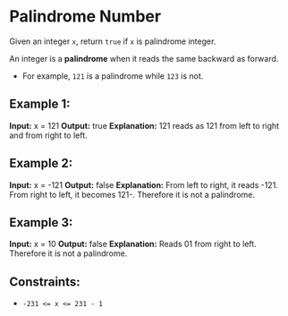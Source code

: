 # Palindrome Number

Given an integer  `x`, return  `true`  if  `x`  is palindrome integer.

An integer is a  **palindrome**  when it reads the same backward as forward.

-   For example,  `121`  is a palindrome while  `123`  is not.

## Example 1:

**Input:** x = 121
**Output:** true
**Explanation:** 121 reads as 121 from left to right and from right to left.

## Example 2:

**Input:** x = -121
**Output:** false
**Explanation:** From left to right, it reads -121. From right to left, it becomes 121-. Therefore it is not a palindrome.

## Example 3:

**Input:** x = 10
**Output:** false
**Explanation:** Reads 01 from right to left. Therefore it is not a palindrome.

## Constraints:

-   `-231 <= x <= 231 - 1`
